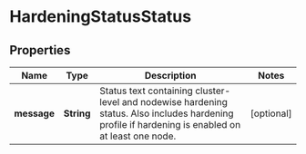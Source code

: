 
# HardeningStatusStatus

## Properties
Name | Type | Description | Notes
------------ | ------------- | ------------- | -------------
**message** | **String** | Status text containing cluster-level and nodewise hardening status. Also includes hardening profile if hardening is enabled on at least one node. |  [optional]



